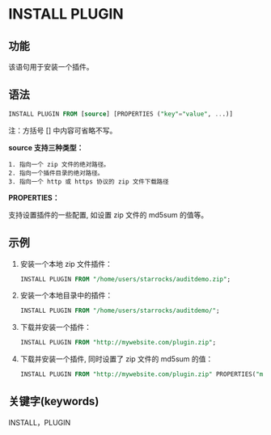 # INSTALL PLUGIN

## 功能

该语句用于安装一个插件。

## 语法

```sql
INSTALL PLUGIN FROM [source] [PROPERTIES ("key"="value", ...)]
```

注：方括号 [] 中内容可省略不写。

**source 支持三种类型：**

```plain text
1. 指向一个 zip 文件的绝对路径。
2. 指向一个插件目录的绝对路径。
3. 指向一个 http 或 https 协议的 zip 文件下载路径
```

**PROPERTIES：**

支持设置插件的一些配置, 如设置 zip 文件的 md5sum 的值等。

## 示例

1. 安装一个本地 zip 文件插件：

    ```sql
    INSTALL PLUGIN FROM "/home/users/starrocks/auditdemo.zip";
    ```

2. 安装一个本地目录中的插件：

    ```sql
    INSTALL PLUGIN FROM "/home/users/starrocks/auditdemo/";
    ```

3. 下载并安装一个插件：

    ```sql
    INSTALL PLUGIN FROM "http://mywebsite.com/plugin.zip";
    ```

4. 下载并安装一个插件, 同时设置了 zip 文件的 md5sum 的值：

    ```sql
    INSTALL PLUGIN FROM "http://mywebsite.com/plugin.zip" PROPERTIES("md5sum" = "73877f6029216f4314d712086a146570");
    ```

## 关键字(keywords)

INSTALL，PLUGIN
